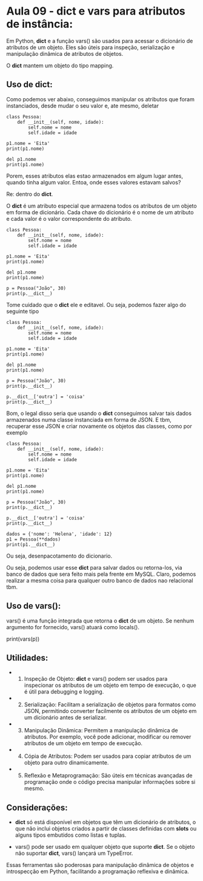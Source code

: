 # Aula 09 - __dict__ e vars para atributos de instância:
Em Python, __dict__ e a função vars() são usados para acessar o dicionário de atributos de um objeto. Eles são úteis para inspeção, serialização e manipulação dinâmica de atributos de objetos.

O __dict__ mantem um objeto do tipo mapping.

## Uso de __dict__:
Como podemos ver abaixo, conseguimos manipular os atributos que foram instanciados, desde mudar o seu valor e, ate mesmo, deletar

    class Pessoa:
        def __init__(self, nome, idade):
            self.nome = nome
            self.idade = idade

    p1.nome = 'Eita'
    print(p1.nome)

    del p1.nome
    print(p1.nome)

Porem, esses atributos elas estao armazenados em algum lugar antes, quando tinha algum valor. Entoa, onde esses valores estavam salvos?

Re: dentro do __dict__.

O __dict__ é um atributo especial que armazena todos os atributos de um objeto em forma de dicionário. Cada chave do dicionário é o nome de um atributo e cada valor é o valor correspondente do atributo.

    class Pessoa:
        def __init__(self, nome, idade):
            self.nome = nome
            self.idade = idade

    p1.nome = 'Eita'
    print(p1.nome)

    del p1.nome
    print(p1.nome)

    p = Pessoa("João", 30)
    print(p.__dict__)

Tome cuidado que o __dict__ ele e editavel. Ou seja, podemos fazer algo do seguinte tipo

    class Pessoa:
        def __init__(self, nome, idade):
            self.nome = nome
            self.idade = idade

    p1.nome = 'Eita'
    print(p1.nome)

    del p1.nome
    print(p1.nome)

    p = Pessoa("João", 30)
    print(p.__dict__)

    p.__dict__['outra'] = 'coisa'
    print(p.__dict__)

Bom, o legal disso seria que usando o __dict__ conseguimos salvar tais dados armazenados numa classe instanciada em forma de JSON. E tbm, recuperar esse JSON e criar novamente os objetos das classes, como por exemplo

    class Pessoa:
        def __init__(self, nome, idade):
            self.nome = nome
            self.idade = idade

    p1.nome = 'Eita'
    print(p1.nome)

    del p1.nome
    print(p1.nome)

    p = Pessoa("João", 30)
    print(p.__dict__)

    p.__dict__['outra'] = 'coisa'
    print(p.__dict__)

    dados = {'nome': 'Helena', 'idade': 12}
    p1 = Pessoa(**dados)
    print(p1.__dict__)

Ou seja, desenpacotamento do dicionario.

Ou seja, podemos usar esse __dict__ para salvar dados ou retorna-los, via banco de dados que sera feito mais pela frente em MySQL. Claro, podemos realizar a mesma coisa para qualquer outro banco de dados nao relacional tbm.

## Uso de vars():
vars() é uma função integrada que retorna o __dict__ de um objeto. Se nenhum argumento for fornecido, vars() atuará como locals().

print(vars(p))

## Utilidades:
- 1. Inspeção de Objeto: __dict__ e vars() podem ser usados para inspecionar os atributos de um objeto em tempo de execução, o que é útil para debugging e logging.

- 2. Serialização: Facilitam a serialização de objetos para formatos como JSON, permitindo converter facilmente os atributos de um objeto em um dicionário antes de serializar.

- 3. Manipulação Dinâmica: Permitem a manipulação dinâmica de atributos. Por exemplo, você pode adicionar, modificar ou remover atributos de um objeto em tempo de execução.

- 4. Cópia de Atributos: Podem ser usados para copiar atributos de um objeto para outro dinamicamente.

- 5. Reflexão e Metaprogramação: São úteis em técnicas avançadas de programação onde o código precisa manipular informações sobre si mesmo.

## Considerações:
- __dict__ só está disponível em objetos que têm um dicionário de atributos, o que não inclui objetos criados a partir de classes definidas com __slots__ ou alguns tipos embutidos como listas e tuplas.

- vars() pode ser usado em qualquer objeto que suporte __dict__. Se o objeto não suportar __dict__, vars() lançará um TypeError.

Essas ferramentas são poderosas para manipulação dinâmica de objetos e introspecção em Python, facilitando a programação reflexiva e dinâmica.
